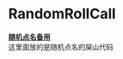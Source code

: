# RandomRollCall
**[随机点名](https://xkk1.github.io/program/randomrollcall/)[备用](https://xkk2.gitee.io/program/randomrollcall/)**  
这里面放的是随机点名的屎山代码  

